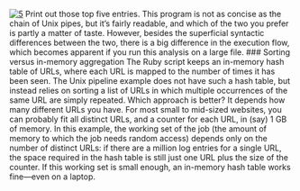 [![5](assets/5.png)](#co_batch_processing_CO2-5) Print out those top five entries. This program is not as concise as the chain of Unix pipes, but it’s fairly readable, and which of
the two you prefer is partly a matter of taste. However, besides the superficial syntactic
differences between the two, there is a big difference in the execution flow, which becomes apparent
if you run this analysis on a large file. ### Sorting versus in-memory aggregation The Ruby script keeps an in-memory hash table of URLs, where each URL is mapped to the number of
times it has been seen. The Unix pipeline example does not have such a hash table, but instead
relies on sorting a list of URLs in which multiple occurrences of the same URL are simply repeated. 
Which approach is better? It depends how many different URLs you have. For most small to mid-sized
websites, you can probably fit all distinct URLs, and a counter for each URL, in (say) 1 GB of
memory. In this example, the working set of the job (the amount of memory to which the job needs
random access) depends only on the number of distinct URLs: if there are a million log entries for a
single URL, the space required in the hash table is still just one URL plus the size of the counter.
If this working set is small enough, an in-memory hash table works fine—even on a laptop.